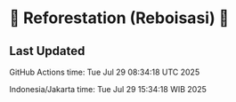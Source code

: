 
# 🌳 Reforestation (Reboisasi) 🌲

## Last Updated

GitHub Actions time: Tue Jul 29 08:34:18 UTC 2025

Indonesia/Jakarta time: Tue Jul 29 15:34:18 WIB 2025

